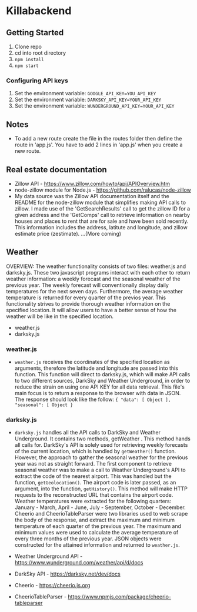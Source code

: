 # Killabackend

## Getting Started
1. Clone repo
2. cd into root directory
3. ```npm install```
4. ```npm start```

### Configuring API keys
1. Set the environment variable: ```GOOGLE_API_KEY=YOU_API_KEY```
2. Set the environment variable: ```DARKSKY_API_KEY=YOUR_API_KEY```
3. Set the environment variable: ```WUNDERGROUND_API_KEY=YOUR_API_KEY```

## Notes
* To add a new route create the file in the routes folder then define the route in 'app.js'. You have to add 2 lines in 'app.js' when you create a new route.

## Real estate documentation
* Zillow API - https://www.zillow.com/howto/api/APIOverview.htm
* node-zillow module for Node.js - https://github.com/ralucas/node-zillow
* My data source was the Zillow API documentation itself and the README for the node-zillow module that simplifies making API calls to zillow. I made use of the 'GetSearchResults' call to get the zillow ID for a given address and the 'GetComps' call to retrieve information on nearby houses and places to rent that are for sale and have been sold recently. This information includes the address, latitute and longitude, and zillow estimate price (zestimate). ...(More coming)

## Weather

OVERVIEW: The weather functionality consists of two files: weather.js and darksky.js. These two javascript programs interact with each other to return weather information: a  weekly forecast and the seasonal weather of the previous year. The weekly forecast will conventionally display daily temperatures for the next seven days. Furthermore, the average weather temperature is returned for every quarter of the previos year.  This functionality strives to provide thorough weather information on the specified location. It will allow users to have a better sense of how the weather will be like in the specified location.

* weather.js
* darksky.js

### weather.js 
* `weather.js` receives the coordinates of the specified location as arguments, therefore the latitude and longitude are passed into this function. This function will direct to darksky.js, which will make API calls to two different sources, DarkSky and Weather Underground, in order to reduce the strain on using one API KEY for all data retrieval. This 
file's main focus is to return a response to the browser with data in JSON. The response should look like the follow: `{ "data": [ Object ], "seasonal": [ Object }`

### darksky.js
* `darksky.js` handles all the API calls to DarkSky and Weather Underground. It contains two methods, getWeather . This method hands all calls for. DarkSky's API is solely used for retrieving weekly forecasts of the current location, which is handled by `getWeather()` function. However, the approach to gather the seasonal weather for the previous year was not as straight forward. The first component to retrieve seasonal weather was to make a call to Weather Underground's API to extract the code of the nearest airport. This was handled but the function, `getGeolocation()`. The airport code is later passed, as an argument, into the function, `getHistory()`. This method will make HTTP requests to the reconstructed URL that contains the airport code. Weather temperatures were extracted for the following quarters: January - March, April - June, July - September, October - December. Cheerio and CheerioTableParser were two libraries used to web scrape the body of the response, and extract the maximum and minimum temperature of each quarter of the previous year. The maximum and minimum values were used to calculate the average temperature of every three months of the previous year. JSON objects were constructed for the attained information and returned to `weather.js`. 

* Weather Underground API - https://www.wunderground.com/weather/api/d/docs
* DarkSky API - https://darksky.net/dev/docs
* Cheerio - https://cheerio.js.org
* CheerioTableParser - https://www.npmjs.com/package/cheerio-tableparser
 
